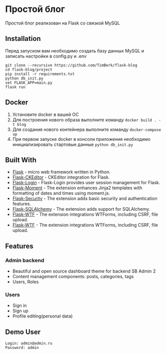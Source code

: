 # Простой блог

Простой блог реализован на Flask со связкой MySQL


## Installation

Перед запуском вам необходимо создать базу данных MySQL и записать настройки в config.py и .env

```console
git clone --recursive https://github.com/TimBerk/flask-blog
cd flask-blog/project
pip install -r requirements.txt
python db_init.py
set FLASK_APP=main.py
flask run
```

## Docker

1. Установите docker в вашей ОС
2. Для построения нового образа выполните команду ``docker build . -t blog``
3. Для создания нового контейнера выполните команду ``docker-compose up``
4. При первом запуске docker в консоли приложения необходимо инициализировать стартовые данные ``python db_init.py``

## Built With

* [Flask](https://flask.palletsprojects.com/en/1.1.x/) -  micro web framework written in Python.
* [Flask-CKEditor](https://flask-ckeditor.readthedocs.io/) - CKEditor integration for Flask.
* [Flask-Login](https://flask-login.readthedocs.io/) - Flask-Login provides user session management for Flask.
* [Flask-Moment](https://github.com/miguelgrinberg/Flask-Moment) - The extension enhances Jinja2 templates with formatting of dates and times using moment.js.
* [Flask-Security](https://pythonhosted.org/Flask-Security/) - The extension adds basic security and authentication features.
* [Flask-SQLAlchemy](https://flask-sqlalchemy.palletsprojects.com/en/2.x/) - The extension adds support for SQLAlchemy.
* [Flask-WTF](https://flask-wtf.readthedocs.io/en/stable/) - The extension integrations WTForms, including CSRF, file upload.
* [Flask-WTF](https://flask-wtf.readthedocs.io/en/stable/) - The extension integrations WTForms, including CSRF, file upload.


## Features

### Admin backend

* Beautiful and open source dashboard theme for backend SB Admin 2
* Content management components: posts, categories, tags
* Users, Roles

### Users

* Sign in
* Sign up
* Profile editing(personal data)

## Demo User

```
Login: admin@admin.ru
Password: admin
```